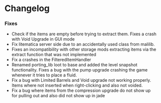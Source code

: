 # Changelog

### Fixes
- Check if the items are empty before trying to extract them. Fixes a crash with Void Upgrade in GUI mode 
- Fix litematica server side due to an accidentally used class from malilib.
- Fixes an incompatibility with other storage mods extracting items via the extract function that was not implemented 
- Fix a crashes in the FilteredItemHandler
- Renamed porting_lib loot to base and added the level snapshot functionality. Fixes a bug with the pump upgrade crashing the game whenever it tries to place a fluid.
- Fix a bug with Limited Barrels and Void upgrade not working properly. Items where not inserted when right-clicking and also not voided.
- Fix a bug where items from the compression upgrade do not show up for pulling out and also did not show up in jade